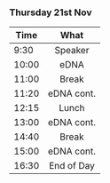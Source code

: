 ### Thursday 21st Nov

| Time  |    What    |
| ----- | :--------: |
| 9:30  |  Speaker   |
| 10:00 |    eDNA    |
| 11:00 |   Break    |
| 11:20 | eDNA cont. |
| 12:15 |   Lunch    |
| 13:00 | eDNA cont. |
| 14:40 |   Break    |
| 15:00 | eDNA cont. |
| 16:30 | End of Day |
